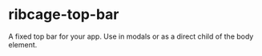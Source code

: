 ribcage-top-bar
===============

A fixed top bar for your app. Use in modals or as a direct child of the body element.
